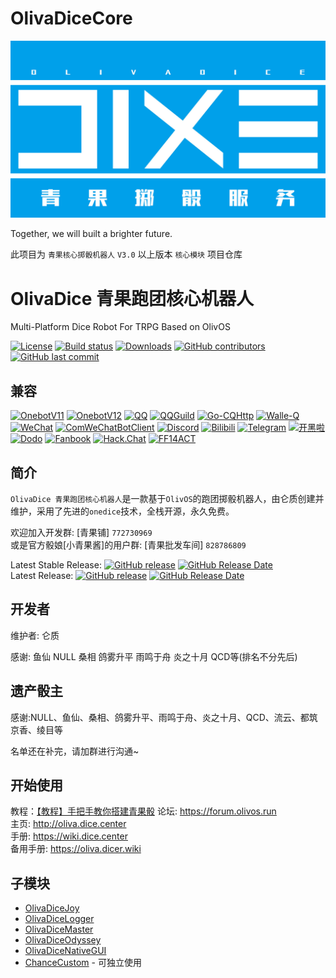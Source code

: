 # OlivaDiceCore

![DIXE(OLIVADICE)](DIXE_OLIVADICE.jpg)

Together, we will built a brighter future.

此项目为 `青果核心掷骰机器人` `V3.0` 以上版本 `核心模块` 项目仓库

# OlivaDice 青果跑团核心机器人
Multi-Platform Dice Robot For TRPG Based on OlivOS

[![License](https://img.shields.io/github/license/OlivOS-Team/OlivaDiceCore.svg)](http://www.gnu.org/licenses)
[![Build status](https://ci.appveyor.com/api/projects/status/k1kxb3dpnd2ng88m/branch/Oliva?svg=true)](https://ci.appveyor.com/project/lunzhiPenxil/olivadice/branch/Oliva)
[![Downloads](https://img.shields.io/github/downloads/OlivOS-Team/OlivaDiceCore/total.svg)](https://github.com/OlivOS-Team/OlivaDiceCore/releases)
[![GitHub contributors](https://img.shields.io/github/contributors/OlivOS-Team/OlivaDiceCore.svg)](https://github.com/OlivOS-Team/OlivaDiceCore/graphs/contributors)
[![GitHub last commit](https://img.shields.io/github/last-commit/OlivOS-Team/OlivaDiceCore.svg)](https://github.com/OlivOS-Team/OlivaDiceCore/commits)

## 兼容
[![OnebotV11](https://img.shields.io/badge/-OnebotV11-111111?style=flat-square&logoColor=white)](https://github.com/botuniverse/onebot)
[![OnebotV12](https://img.shields.io/badge/-OnebotV12-111111?style=flat-square&logoColor=white)](https://github.com/botuniverse/onebot)
[![QQ](https://img.shields.io/badge/-QQ-EB1923?style=flat-square&logo=Tencent%20QQ&logoColor=white)](https://im.qq.com/index/)
[![QQGuild](https://img.shields.io/badge/-QQGuild-EB1923?style=flat-square&logo=Tencent%20QQ&logoColor=white)](https://bot.q.qq.com/wiki/)
[![Go-CQHttp](https://img.shields.io/badge/-GoCQHttp-EB1923?style=flat-square&logo=Tencent%20QQ&logoColor=white)](https://github.com/Mrs4s/go-cqhttp)
[![Walle-Q](https://img.shields.io/badge/-WalleQ-EB1923?style=flat-square&logo=Tencent%20QQ&logoColor=white)](https://github.com/onebot-walle/walle-q)
[![WeChat](https://img.shields.io/badge/-WeChat-07C160?style=flat-square&logo=wechat&logoColor=white)](https://weixin.qq.com/)
[![ComWeChatBotClient](https://img.shields.io/badge/-ComWeChatBotClient-07C160?style=flat-square&logo=wechat&logoColor=white)](https://github.com/JustUndertaker/ComWeChatBotClient)
[![Discord](https://img.shields.io/badge/-Discord-6666CC?style=flat-square&logo=Discord&logoColor=white)](https://discord.com/)
[![Bilibili](https://img.shields.io/badge/-Bilibili-FB7299?style=flat-square&logo=Bilibili&logoColor=white)](http://www.bilibili.com/)
[![Telegram](https://img.shields.io/badge/-Telegram-26A5E4?style=flat-square&logo=Telegram&logoColor=white)](https://telegram.org/)
[![开黑啦](https://img.shields.io/badge/-%E5%BC%80%E9%BB%91%E5%95%A6KOOK-83E700?style=flat-square&logo=Discord&logoColor=white)](https://www.kaiheila.cn/)
[![Dodo](https://img.shields.io/badge/-Dodo-00B8AA?style=flat-square&logo=%2Fe%2F&logoColor=white)](https://dodo.link/)
[![Fanbook](https://img.shields.io/badge/-Fanbook-1A52F3?style=flat-square&logo=sharp&logoColor=white)](https://fanbook.mobi/)
[![Hack.Chat](https://img.shields.io/badge/-Hack.Chat-20201D?style=flat-square&logo=Hetzner&logoColor=white)](https://hack.chat/)
[![FF14ACT](https://img.shields.io/badge/-FF14ACT-ED1C24?style=flat-square&logo=squareenix&logoColor=white)](https://advancedcombattracker.com/download.php)

## 简介

`OlivaDice 青果跑团核心机器人`是一款基于`OlivOS`的跑团掷骰机器人，由仑质创建并维护，采用了先进的`onedice`技术，全栈开源，永久免费。

欢迎加入开发群: [青果铺] `772730969`  
或是官方骰娘[小青果酱]的用户群: [青果批发车间] `828786809`  

Latest Stable Release: [![GitHub release](https://img.shields.io/github/release/OlivOS-Team/OlivaDiceCore.svg)](https://github.com/OlivOS-Team/OlivaDiceCore/releases) [![GitHub Release Date](https://img.shields.io/github/release-date/OlivOS-Team/OlivaDiceCore.svg)](https://github.com/OlivOS-Team/OlivaDiceCore/releases)  
Latest Release: [![GitHub release](https://img.shields.io/github/release-pre/OlivOS-Team/OlivaDiceCore.svg)](https://github.com/OlivOS-Team/OlivaDiceCore/releases) [![GitHub Release Date](https://img.shields.io/github/release-date-pre/OlivOS-Team/OlivaDiceCore.svg)](https://github.com/OlivOS-Team/OlivaDiceCore/releases)  

## 开发者

维护者: 仑质

感谢: 鱼仙 NULL 桑相 鸽雾升平 雨鸣于舟 炎之十月 QCD等(排名不分先后)

## 遗产骰主

感谢:NULL、鱼仙、桑相、鸽雾升平、雨鸣于舟、炎之十月、QCD、流云、都筑京香、绫目等

名单还在补完，请加群进行沟通~

## 开始使用
教程：[【教程】手把手教你搭建青果骰](https://forum.olivos.run/d/25) 
论坛: <https://forum.olivos.run>  
主页: <http://oliva.dice.center>  
手册: <https://wiki.dice.center>  
备用手册: <https://oliva.dicer.wiki>   

## 子模块
- [OlivaDiceJoy](https://github.com/OlivOS-Team/OlivaDiceJoy)
- [OlivaDiceLogger](https://github.com/OlivOS-Team/OlivaDiceLogger)
- [OlivaDiceMaster](https://github.com/OlivOS-Team/OlivaDiceMaster)
- [OlivaDiceOdyssey](https://github.com/OlivOS-Team/OlivaDiceOdyssey)
- [OlivaDiceNativeGUI](https://github.com/OlivOS-Team/OlivaDiceNativeGUI)
- [ChanceCustom](https://github.com/OlivOS-Team/ChanceCustom) - 可独立使用

